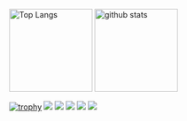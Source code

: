 <p align="left"> 
  <img alt="Top Langs" height="150px" src="https://github-readme-stats.vercel.app/api/top-langs/?username=jaydolphXX&layout=compact&count_private=true&show_icons=true&theme=radical" />
  <img alt="github stats" height="150px" src="https://github-readme-stats.vercel.app/api?username=jaydolphXX&count_private=true&show_icons=true&show_icons=true&theme=radical" />
</p>

[![trophy](https://github-profile-trophy.vercel.app/?username=jaydolphXX&theme=radical&column=7
)](https://github.com/ryo-ma/github-profile-trophy)
[![](https://raw.githubusercontent.com/jaydolphXX/jaydolphXX/main/profile-summary-card-output/radical/0-profile-details.svg)](https://github.com/vn7n24fzkq/github-profile-summary-cards)
[![](https://raw.githubusercontent.com/jaydolphXX/jaydolphXX/main/profile-summary-card-output/radical/1-repos-per-language.svg)](https://github.com/vn7n24fzkq/github-profile-summary-cards) [![](https://raw.githubusercontent.com/jaydolphXX/jaydolphXX/main/profile-summary-card-output/radical/2-most-commit-language.svg)](https://github.com/vn7n24fzkq/github-profile-summary-cards)
[![](https://raw.githubusercontent.com/jaydolphXX/jaydolphXX/main/profile-summary-card-output/radical/3-stats.svg)](https://github.com/vn7n24fzkq/github-profile-summary-cards) [![](https://raw.githubusercontent.com/jaydolphXX/jaydolphXX/main/profile-summary-card-output/radical/4-productive-time.svg)](https://github.com/vn7n24fzkq/github-profile-summary-cards)
